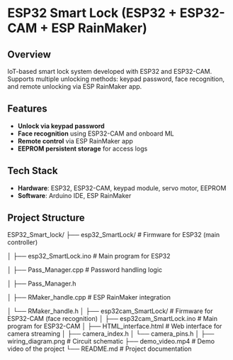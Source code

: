 
#  ESP32 Smart Lock (ESP32 + ESP32-CAM + ESP RainMaker)

##  Overview
IoT-based smart lock system developed with ESP32 and ESP32-CAM.  
Supports multiple unlocking methods: keypad password, face recognition, and remote unlocking via ESP RainMaker app.

##  Features
- **Unlock via keypad password**
- **Face recognition** using ESP32-CAM and onboard ML
- **Remote control** via ESP RainMaker app
- **EEPROM persistent storage** for access logs

##  Tech Stack
- **Hardware**: ESP32, ESP32-CAM, keypad module, servo motor, EEPROM
- **Software**: Arduino IDE, ESP RainMaker

##  Project Structure
ESP32_Smart_lock/
├── esp32_SmartLock/ # Firmware for ESP32 (main controller)

│ ├── esp32_SmartLock.ino # Main program for ESP32

│ ├── Pass_Manager.cpp # Password handling logic

│ ├── Pass_Manager.h

│ ├── RMaker_handle.cpp # ESP RainMaker integration

│ └── RMaker_handle.h
│
├── esp32cam_SmartLock/ # Firmware for ESP32-CAM (face recognition)
│ ├── esp32cam_SmartLock.ino # Main program for ESP32-CAM
│ ├── HTML_interface.html # Web interface for camera streaming
│ ├── camera_index.h
│ └── camera_pins.h
│
├── wiring_diagram.png # Circuit schematic
├── demo_video.mp4 # Demo video of the project
└── README.md # Project documentation
